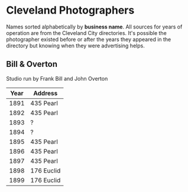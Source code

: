 # Cleveland Photographers

Names sorted alphabetically by **business name**. All sources for years of operation are from the Cleveland City directories. It's possible the photographer existed before or after the years they appeared in the directory but knowing when they were advertising helps.

## Bill & Overton

Studio run by Frank Bill and John Overton

| Year       | Address |
| ----------- | ----------- |
| 1891     | 435 Pearl |
| 1892     | 435 Pearl |
| 1893     | ? |
| 1894     | ? |
| 1895     | 435 Pearl |
| 1896     | 435 Pearl |
| 1897     | 435 Pearl |
| 1898     | 176 Euclid |
| 1899     | 176 Euclid |
